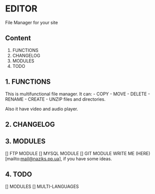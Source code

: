 # EDITOR
File Manager for your site

## Content
1. FUNCTIONS
2. CHANGELOG
3. MODULES
4. TODO

## 1. FUNCTIONS
This is multifunctional file manager. It can:
    - COPY
    - MOVE
    - DELETE
    - RENAME
    - CREATE
    - UNZIP
files and directories.

Also it have video and audio player.

## 2. CHANGELOG


## 3. MODULES
[] FTP MODULE
[] MYSQL MODULE
[] GIT MODULE
WRITE ME (HERE)[mailto:mail@naziks.pp.ua], if you have some ideas.

## 4. TODO
[] MODULES
[] MULTI-LANGUAGES